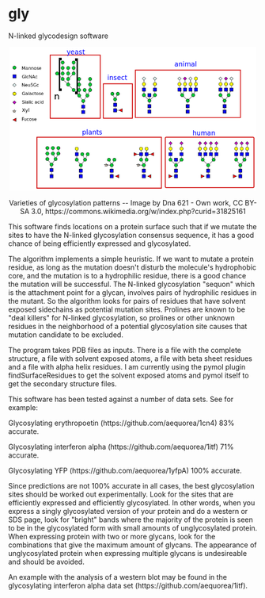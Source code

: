 # gly

N-linked glycodesign software

<p align="center">
  <img src="Variety_of_glycans.svg.png" width="500">
  
<p align="center">  Varieties of glycosylation patterns --
  Image by Dna 621 - Own work, CC BY-SA 3.0, https://commons.wikimedia.org/w/index.php?curid=31825161
</p>
<p>
This software finds locations on a protein surface such that if we mutate the sites to have the N-linked glycosylation consensus sequence, it has a good chance of being efficiently expressed and glycosylated.
</p>
<p>
The algorithm implements a simple heuristic. If we want to mutate a protein residue, as long as the mutation doesn't disturb the molecule's hydrophobic core, and the mutation is to a hydrophilic residue, there is a good chance the mutation will be successful. The N-linked glycosylation "sequon" which is the attachment point for a glycan, involves pairs of hydrophilic residues in the mutant. So the algorithm looks for pairs of residues that have solvent exposed sidechains as potential mutation sites. Prolines are known to be "deal killers" for N-linked glycosylation, so prolines or other unknown residues in the neighborhood of a potential glycosylation site causes that mutation candidate to be excluded.
</p>
<p>
The program takes PDB files as inputs. There is a file with the complete structure, a file with solvent exposed atoms, a file with beta sheet residues and a file with alpha helix residues. I am currently using the pymol plugin findSurfaceResidues to get the solvent exposed atoms and pymol itself to get the secondary structure files.
</p>
<p>
This software has been tested against a number of data sets. See for example:
</p>
<p>
Glycosylating erythropoetin (https://github.com/aequorea/1cn4) 83% accurate.
</p>
<p>
Glycosylating interferon alpha (https://github.com/aequorea/1itf) 71% accurate.
</p>
<p>
Glycosylating YFP (https://github.com/aequorea/1yfpA) 100% accurate.
</p>
<p>
Since predictions are not 100% accurate in all cases, the best glycosylation sites should be worked out experimentally. Look for the sites that are efficiently expressed and efficiently glycosylated. In other words, when you express a singly glycosylated version of your protein and do a western or SDS page, look for "bright" bands where the majority of the protein is seen to be in the glycosylated form with small amounts of unglycosylated protein. When expressing protein with two or more glycans, look for the combinations that give the maximum amount of glycans. The appearance of unglycosylated protein when expressing multiple glycans is undesireable and should be avoided.
</p>
<p>
An example with the analysis of a western blot may be found in the glycosylating interferon alpha data set (https://github.com/aequorea/1itf).
</p>
